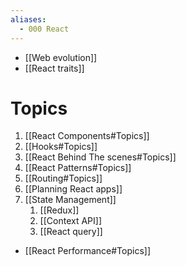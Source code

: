 ```yaml
---
aliases:
  - 000 React
---
```

- [[Web evolution]]
- [[React traits]]
# Topics
1. [[React Components#Topics]]
2. [[Hooks#Topics]]
3. [[React Behind The scenes#Topics]]
4. [[React Patterns#Topics]]
5. [[Routing#Topics]]
6. [[Planning React apps]]
7. [[State Management]] 
    1. [[Redux]]
    2. [[Context API]]
    3. [[React query]]
- [[React Performance#Topics]]
